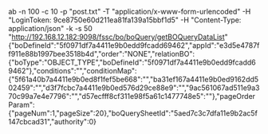 ab -n 100 -c 10  -p "post.txt" -T "application/x-www-form-urlencoded" -H "LoginToken: 9ce8750e60d211ea81fa139a15bbf1d5" -H "Content-Type: application/json" -k -s 50 "http://192.168.12.182:9098/fssc/bo/boQuery/getBOQueryDataList"
{"boDefineId":"5f0971df7a4411e9b0edd9fcadd69462","appId":"e3d5e4787ff911e88b1997bee3518b4d","order":"NONE","relationBO":{"boType":"OBJECT_TYPE","boDefineId":"5f0971df7a4411e9b0edd9fcadd69462"},"conditions":"","conditionMap":{"5f61a40b7a4411e9b0ed8f1fef5be668":"","ba31ef167a4411e9b0ed9162dd502459":"","d3f7fcbc7a4411e9b0ed576d29ce88e9":"","9ac561067ad511e9a370c99a7e4e7796":"","d57ecfff8cf311e98f5a61c1477748e5":""},"pageOrderParam":{"pageNum":1,"pageSize":20},"boQuerySheetId":"5aed7c3c7dfa11e9b2ac5f147cbcad31","authority":0}

````java

````
